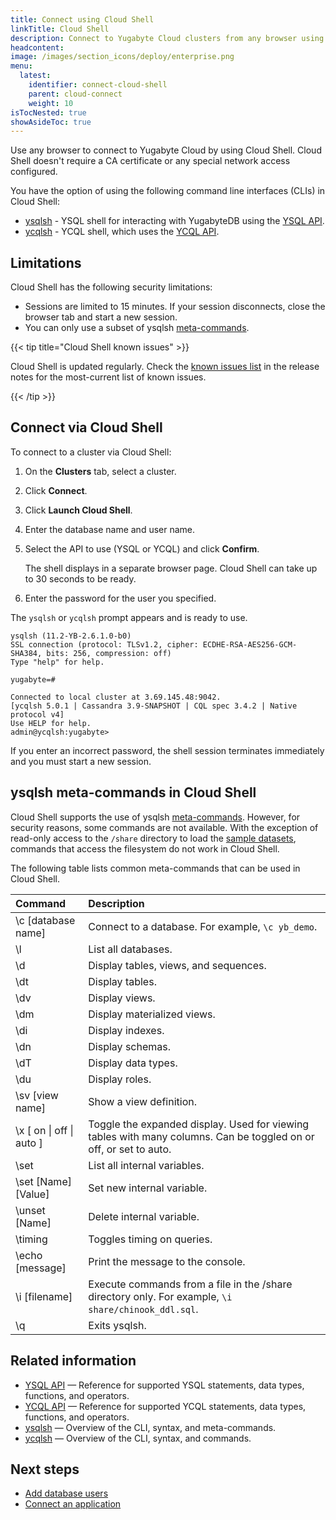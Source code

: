 ```yaml
---
title: Connect using Cloud Shell
linkTitle: Cloud Shell
description: Connect to Yugabyte Cloud clusters from any browser using Cloud Shell
headcontent:
image: /images/section_icons/deploy/enterprise.png
menu:
  latest:
    identifier: connect-cloud-shell
    parent: cloud-connect
    weight: 10
isTocNested: true
showAsideToc: true
---
```


Use any browser to connect to Yugabyte Cloud by using Cloud Shell. Cloud Shell doesn't require a CA certificate or any special network access configured.

You have the option of using the following command line interfaces (CLIs) in Cloud Shell:

- [ysqlsh](../../../admin/ysqlsh/) - YSQL shell for interacting with YugabyteDB using the [YSQL API](../../../api/ysql).
- [ycqlsh](../../../admin/ycqlsh/) - YCQL shell, which uses the [YCQL API](../../../api/ycql).

## Limitations

Cloud Shell has the following security limitations:

- Sessions are limited to 15 minutes. If your session disconnects, close the browser tab and start a new session.
- You can only use a subset of ysqlsh [meta-commands](#ysqlsh-meta-commands-in-cloud-shell).

{{< tip title="Cloud Shell known issues" >}}

Cloud Shell is updated regularly. Check the [known issues list](../../release-notes/#known-issues-in-cloud-shell) in the release notes for the most-current list of known issues.

{{< /tip >}}

## Connect via Cloud Shell

To connect to a cluster via Cloud Shell:

1. On the **Clusters** tab, select a cluster.

1. Click **Connect**.

1. Click **Launch Cloud Shell**.

1. Enter the database name and user name.

1. Select the API to use (YSQL or YCQL) and click **Confirm**.

    The shell displays in a separate browser page. Cloud Shell can take up to 30 seconds to be ready.

1. Enter the password for the user you specified.

The `ysqlsh` or `ycqlsh` prompt appears and is ready to use.

```output
ysqlsh (11.2-YB-2.6.1.0-b0)
SSL connection (protocol: TLSv1.2, cipher: ECDHE-RSA-AES256-GCM-SHA384, bits: 256, compression: off)
Type "help" for help.

yugabyte=#
```

```output
Connected to local cluster at 3.69.145.48:9042.
[ycqlsh 5.0.1 | Cassandra 3.9-SNAPSHOT | CQL spec 3.4.2 | Native protocol v4]
Use HELP for help.
admin@ycqlsh:yugabyte> 
```

If you enter an incorrect password, the shell session terminates immediately and you must start a new session.

## ysqlsh meta-commands in Cloud Shell

Cloud Shell supports the use of ysqlsh [meta-commands](../../../admin/ysqlsh/#meta-commands). However, for security reasons, some commands are not available. With the exception of read-only access to the `/share` directory to load the [sample datasets](../../../sample-data/), commands that access the filesystem do not work in Cloud Shell.

The following table lists common meta-commands that can be used in Cloud Shell.

| Command | Description |
| :--- | :--- |
| \c [database name] | Connect to a database. For example, `\c yb_demo`. |
| \l | List all databases. |
| \d | Display tables, views, and sequences. |
| \dt | Display tables. |
| \dv | Display views. |
| \dm | Display materialized views. |
| \di | Display indexes. |
| \dn | Display schemas. |
| \dT | Display data types. |
| \du | Display roles. |
| \sv [view name] | Show a view definition. |
| \x [ on \| off \| auto ] | Toggle the expanded display. Used for viewing tables with many columns. Can be toggled on or off, or set to auto. |
| \set | List all internal variables. |
| \set [Name] [Value] | Set new internal variable. |
| \unset [Name] | Delete internal variable. |
| \timing | Toggles timing on queries. |
| \echo [message] | Print the message to the console. |
| \i [filename] | Execute commands from a file in the /share directory only. For example, `\i share/chinook_ddl.sql`. |
| \q | Exits ysqlsh. |

## Related information

- [YSQL API](../../../api/ysql/) — Reference for supported YSQL statements, data types, functions, and operators.
- [YCQL API](../../../api/ycql/) — Reference for supported YCQL statements, data types, functions, and operators.
- [ysqlsh](../../../admin/ysqlsh/) — Overview of the CLI, syntax, and meta-commands.
- [ycqlsh](../../../admin/ycqlsh/) — Overview of the CLI, syntax, and commands.

## Next steps

- [Add database users](../../cloud-secure-clusters/add-users/)
- [Connect an application](../connect-applications/)
